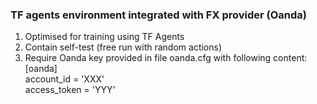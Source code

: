 ### TF agents environment integrated with FX provider (Oanda)

1. Optimised for training using TF Agents
2. Contain self-test (free run with random actions)
3. Require Oanda key provided in file oanda.cfg with following content:
   [oanda] <br>
   account_id = 'XXX' <br>
   access_token = 'YYY'